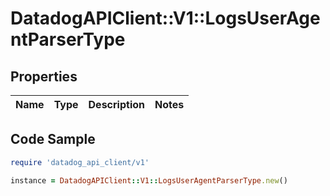 # DatadogAPIClient::V1::LogsUserAgentParserType

## Properties

| Name | Type | Description | Notes |
| ---- | ---- | ----------- | ----- |

## Code Sample

```ruby
require 'datadog_api_client/v1'

instance = DatadogAPIClient::V1::LogsUserAgentParserType.new()
```

